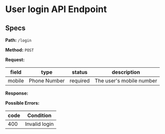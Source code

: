 # User login API Endpoint

## Specs

**Path:** `/login`

**Method:** `POST`

**Request:**

| field  | type         | status   | description              |
| ------ | ------------ | -------- | ------------------------ |
| mobile | Phone Number | required | The user's mobile number |

**Response:**

<!--
| field | type | status | description |
| ----- | ---- | ------ | ----------- |
-->

**Possible Errors:**

| code | Condition     |
| ---- | ------------- |
| 400  | Invalid login |
